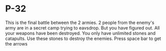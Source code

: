 # P-32
This is the final battle between the 2 armies. 2 people from the enemy's army are in a secret camp trying to eavsdrop. But you have figured out. All your weapons have been destroyed. You only have unlimited stones and catapults. Use these stones to destroy the enemies. Press space bar to get the arrows
